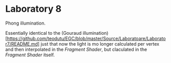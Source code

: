 # Laboratory 8
Phong illumination.

Essentially identical to the (Gouraud illumination)[https://github.com/teodutu/EGC/blob/master/Source/Laboratoare/Laborator7/README.md] 
just that now the light is mo longer calculated per vertex and then interpolated
in the *Fragment Shader*, but claculated in the *Fragment Shader* itself.